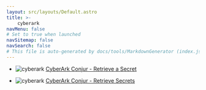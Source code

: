 ```yaml
---
layout: src/layouts/Default.astro
title: >-
    cyberark
navMenu: false
# Set to true when launched
navSitemap: false
navSearch: false
# This file is auto-generated by docs/tools/MarkdownGenerator (index.js)
---
```


<ul>

<li>

![cyberark](https://i.octopus.com/library/step-templates/cyberark.png) [CyberArk Conjur - Retrieve a Secret](/integrations/cyberark/cyberark-conjur-retrieve-a-secret)

</li>
        
<li>

![cyberark](https://i.octopus.com/library/step-templates/cyberark.png) [CyberArk Conjur - Retrieve Secrets](/integrations/cyberark/cyberark-conjur-retrieve-secrets)

</li>
        
</ul>
